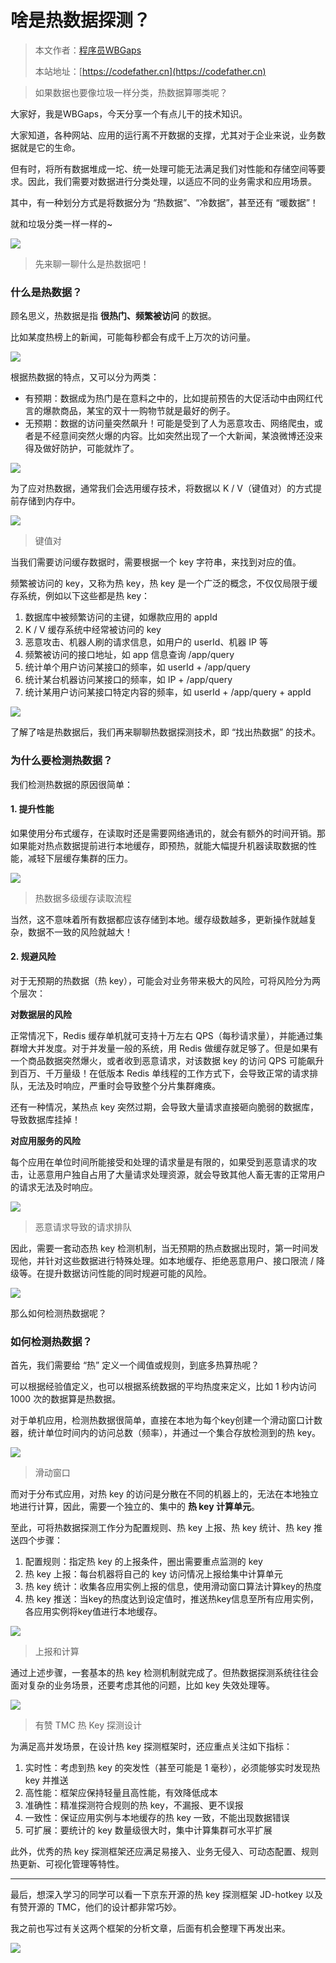 # 啥是热数据探测？

> 本文作者：[程序员WBGaps](https://yuyuanweb.feishu.cn/wiki/Abldw5WkjidySxkKxU2cQdAtnah)
>
> 本站地址：[https://codefather.cn](https://codefather.cn)

> 如果数据也要像垃圾一样分类，热数据算哪类呢？

大家好，我是WBGaps，今天分享一个有点儿干的技术知识。

大家知道，各种网站、应用的运行离不开数据的支撑，尤其对于企业来说，业务数据就是它的生命。

但有时，将所有数据堆成一坨、统一处理可能无法满足我们对性能和存储空间等要求。因此，我们需要对数据进行分类处理，以适应不同的业务需求和应用场景。

其中，有一种划分方式是将数据分为 “热数据”、“冷数据”，甚至还有 “暖数据”！

就和垃圾分类一样一样的~

![](https://pic.yupi.icu/5563/202311080906079.png)



> 先来聊一聊什么是热数据吧！

### 什么是热数据？

顾名思义，热数据是指 **很热门、频繁被访问** 的数据。

比如某度热榜上的新闻，可能每秒都会有成千上万次的访问量。

![](https://pic.yupi.icu/5563/202311080906606.png)

根据热数据的特点，又可以分为两类：

- 有预期：数据成为热门是在意料之中的，比如提前预告的大促活动中由网红代言的爆款商品，某宝的双十一购物节就是最好的例子。
- 无预期：数据的访问量突然飙升！可能是受到了人为恶意攻击、网络爬虫，或者是不经意间突然火爆的内容。比如突然出现了一个大新闻，某浪微博还没来得及做好防护，可能就炸了。

![](https://pic.yupi.icu/5563/202311080906730.png)

为了应对热数据，通常我们会选用缓存技术，将数据以 K / V（键值对）的方式提前存储到内存中。

![](https://pic.yupi.icu/5563/202311080906609.png)

> 键值对

当我们需要访问缓存数据时，需要根据一个 key 字符串，来找到对应的值。

频繁被访问的 key，又称为热 key，热 key 是一个广泛的概念，不仅仅局限于缓存系统，例如以下这些都是热 key：

1. 数据库中被频繁访问的主键，如爆款应用的 appId
2. K / V 缓存系统中经常被访问的 key
3. 恶意攻击、机器人刷的请求信息，如用户的 userId、机器 IP 等
4. 频繁被访问的接口地址，如 app 信息查询 /app/query
5. 统计单个用户访问某接口的频率，如 userId + /app/query
6. 统计某台机器访问某接口的频率，如 IP + /app/query
7. 统计某用户访问某接口特定内容的频率，如 userId + /app/query + appId

![](https://pic.yupi.icu/5563/202311080906608.jpeg)

了解了啥是热数据后，我们再来聊聊热数据探测技术，即 “找出热数据” 的技术。

### 为什么要检测热数据？

我们检测热数据的原因很简单：

#### 1. 提升性能

如果使用分布式缓存，在读取时还是需要网络通讯的，就会有额外的时间开销。那如果能对热点数据提前进行本地缓存，即预热，就能大幅提升机器读取数据的性能，减轻下层缓存集群的压力。

![](https://pic.yupi.icu/5563/202311080906466.png)

> 热数据多级缓存读取流程

当然，这不意味着所有数据都应该存储到本地。缓存级数越多，更新操作就越复杂，数据不一致的风险就越大！

#### 2. 规避风险

对于无预期的热数据（热 key），可能会对业务带来极大的风险，可将风险分为两个层次：

**对数据层的风险**

正常情况下，Redis 缓存单机就可支持十万左右 QPS（每秒请求量），并能通过集群增大并发度。对于并发量一般的系统，用 Redis 做缓存就足够了。但是如果有一个商品数据突然爆火，或者收到恶意请求，对该数据 key 的访问 QPS 可能飙升到百万、千万量级！在低版本 Redis 单线程的工作方式下，会导致正常的请求排队，无法及时响应，严重时会导致整个分片集群瘫痪。

还有一种情况，某热点 key 突然过期，会导致大量请求直接砸向脆弱的数据库，导致数据库挂掉！

**对应用服务的风险**

每个应用在单位时间所能接受和处理的请求量是有限的，如果受到恶意请求的攻击，让恶意用户独自占用了大量请求处理资源，就会导致其他人畜无害的正常用户的请求无法及时响应。

![](https://pic.yupi.icu/5563/202311080906878.png)

> 恶意请求导致的请求排队

因此，需要一套动态热 key 检测机制，当无预期的热点数据出现时，第一时间发现他，并针对这些数据进行特殊处理。如本地缓存、拒绝恶意用户、接口限流 / 降级等。在提升数据访问性能的同时规避可能的风险。

![](https://pic.yupi.icu/5563/202311080906877.jpeg)

那么如何检测热数据呢？

### 如何检测热数据？

首先，我们需要给 “热” 定义一个阈值或规则，到底多热算热呢？

可以根据经验值定义，也可以根据系统数据的平均热度来定义，比如 1 秒内访问 1000 次的数据算是热数据。

对于单机应用，检测热数据很简单，直接在本地为每个key创建一个滑动窗口计数器，统计单位时间内的访问总数（频率），并通过一个集合存放检测到的热 key。

![](https://pic.yupi.icu/5563/202311080906317.png)

> 滑动窗口

而对于分布式应用，对热 key 的访问是分散在不同的机器上的，无法在本地独立地进行计算，因此，需要一个独立的、集中的 **热 key 计算单元**。

至此，可将热数据探测工作分为配置规则、热 key 上报、热 key 统计、热 key 推送四个步骤：

1. 配置规则：指定热 key 的上报条件，圈出需要重点监测的 key
2. 热 key 上报：每台机器将自己的 key 访问情况上报给集中计算单元
3. 热 key 统计：收集各应用实例上报的信息，使用滑动窗口算法计算key的热度
4. 热 key 推送：当key的热度达到设定值时，推送热key信息至所有应用实例，各应用实例将key值进行本地缓存。

![](https://pic.yupi.icu/5563/202311080906322.png)

> 上报和计算

通过上述步骤，一套基本的热 key 检测机制就完成了。但热数据探测系统往往会面对复杂的业务场景，还要考虑其他的问题，比如 key 失效处理等。

![](https://pic.yupi.icu/5563/202311080906365.png)

> 有赞 TMC 热 Key 探测设计

为满足高并发场景，在设计热 key 探测框架时，还应重点关注如下指标：

1. 实时性：考虑到热 key 的突发性（甚至可能是 1 毫秒），必须能够实时发现热 key 并推送
2. 高性能：框架应保持轻量且高性能，有效降低成本
3. 准确性：精准探测符合规则的热 key，不漏报、更不误报
4. 一致性：保证应用实例与本地缓存的热 key 一致，不能出现数据错误
5. 可扩展：要统计的 key 数量级很大时，集中计算集群可水平扩展

此外，优秀的热 key 探测框架还应满足易接入、业务无侵入、可动态配置、规则热更新、可视化管理等特性。



------



最后，想深入学习的同学可以看一下京东开源的热 key 探测框架 JD-hotkey 以及有赞开源的 TMC，他们的设计都非常巧妙。

我之前也写过有关这两个框架的分析文章，后面有机会整理下再发出来。

![](https://pic.yupi.icu/5563/202311080906576.png)